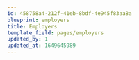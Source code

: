 ```yaml
---
id: 458758a4-212f-41eb-8bdf-4e945f83aa8a
blueprint: employers
title: Employers
template_field: pages/employers
updated_by: 1
updated_at: 1649645989
---
```

